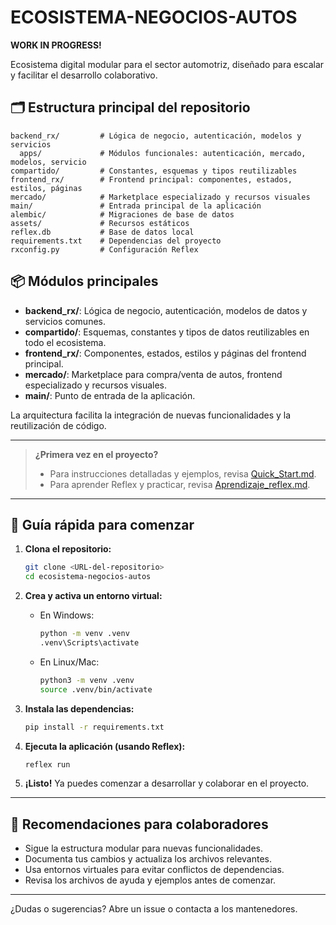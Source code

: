 
# ECOSISTEMA-NEGOCIOS-AUTOS
**WORK IN PROGRESS!**

Ecosistema digital modular para el sector automotriz, diseñado para escalar y facilitar el desarrollo colaborativo.

## 🗂️ Estructura principal del repositorio

```
backend_rx/         # Lógica de negocio, autenticación, modelos y servicios
  apps/             # Módulos funcionales: autenticación, mercado, modelos, servicio
compartido/         # Constantes, esquemas y tipos reutilizables
frontend_rx/        # Frontend principal: componentes, estados, estilos, páginas
mercado/            # Marketplace especializado y recursos visuales
main/               # Entrada principal de la aplicación
alembic/            # Migraciones de base de datos
assets/             # Recursos estáticos
reflex.db           # Base de datos local
requirements.txt    # Dependencias del proyecto
rxconfig.py         # Configuración Reflex
```

## 📦 Módulos principales

- **backend_rx/**: Lógica de negocio, autenticación, modelos de datos y servicios comunes.
- **compartido/**: Esquemas, constantes y tipos de datos reutilizables en todo el ecosistema.
- **frontend_rx/**: Componentes, estados, estilos y páginas del frontend principal.
- **mercado/**: Marketplace para compra/venta de autos, frontend especializado y recursos visuales.
- **main/**: Punto de entrada de la aplicación.

La arquitectura facilita la integración de nuevas funcionalidades y la reutilización de código.

---

> **¿Primera vez en el proyecto?**
> - Para instrucciones detalladas y ejemplos, revisa [Quick_Start.md](./Quick_Start.md).
> - Para aprender Reflex y practicar, revisa [Aprendizaje_reflex.md](./Aprendizaje_reflex.md).

---

## 🚀 Guía rápida para comenzar

1. **Clona el repositorio:**
   ```bash
   git clone <URL-del-repositorio>
   cd ecosistema-negocios-autos
   ```

2. **Crea y activa un entorno virtual:**
   - En Windows:
     ```bash
     python -m venv .venv
     .venv\Scripts\activate
     ```
   - En Linux/Mac:
     ```bash
     python3 -m venv .venv
     source .venv/bin/activate
     ```

3. **Instala las dependencias:**
   ```bash
   pip install -r requirements.txt
   ```

4. **Ejecuta la aplicación (usando Reflex):**
   ```bash
   reflex run
   ```

5. **¡Listo!**
   Ya puedes comenzar a desarrollar y colaborar en el proyecto.

---

## 🤝 Recomendaciones para colaboradores

- Sigue la estructura modular para nuevas funcionalidades.
- Documenta tus cambios y actualiza los archivos relevantes.
- Usa entornos virtuales para evitar conflictos de dependencias.
- Revisa los archivos de ayuda y ejemplos antes de comenzar.

---

¿Dudas o sugerencias? Abre un issue o contacta a los mantenedores.
